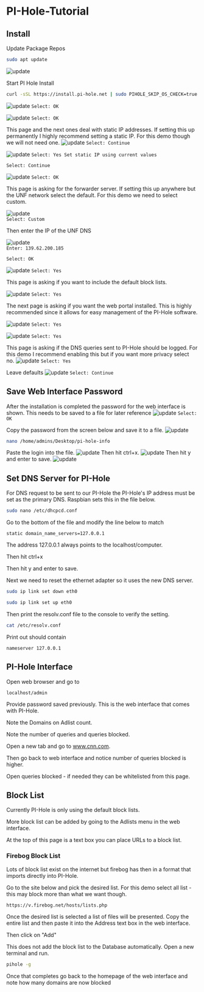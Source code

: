 # PI-Hole-Tutorial
## Install
Update Package Repos

```bash
sudo apt update
```
![update](https://raw.githubusercontent.com/rlentz1236/PI-Hole-Tutorial/main/Capture1.PNG "sudo apt update sample output")

Start PI Hole Install

```bash
curl -sSL https://install.pi-hole.net | sudo PIHOLE_SKIP_OS_CHECK=true bash
```
![update](https://raw.githubusercontent.com/rlentz1236/PI-Hole-Tutorial/main/Capture2.PNG "PI-Hole Install")
`Select: OK`

![update](https://raw.githubusercontent.com/rlentz1236/PI-Hole-Tutorial/main/Capture3.PNG "PI-Hole Install")
`Select: OK`

This page and the next ones deal with static IP addresses. If setting this up permanently I highly recommend setting a static IP. For this demo though we will not need one.
![update](https://raw.githubusercontent.com/rlentz1236/PI-Hole-Tutorial/main/Capture4.PNG "PI-Hole Install")
`Select: Continue`

![update](https://raw.githubusercontent.com/rlentz1236/PI-Hole-Tutorial/main/Capture5.PNG "PI-Hole Install")
`Select: Yes Set static IP using current values`

`Select: Continue` 

![update](https://raw.githubusercontent.com/rlentz1236/PI-Hole-Tutorial/main/Capture6.PNG "PI-Hole Install")
`Select: OK`
 
This page is asking for the forwarder server. If setting this up anywhere but the UNF network select the default. For this demo we need to select custom.

![update](https://raw.githubusercontent.com/rlentz1236/PI-Hole-Tutorial/main/Capture7.PNG "PI-Hole Install")	
`Select: Custom`

Then enter the IP of the UNF DNS

![update](https://raw.githubusercontent.com/rlentz1236/PI-Hole-Tutorial/main/Capture8.PNG "PI-Hole Install")		
`Enter: 139.62.200.185`

`Select: OK`

![update](https://raw.githubusercontent.com/rlentz1236/PI-Hole-Tutorial/main/Capture9.PNG "PI-Hole Install")
`Select: Yes`

This page is asking if you want to include the default block lists.

![update](https://raw.githubusercontent.com/rlentz1236/PI-Hole-Tutorial/main/Capture10.PNG "PI-Hole Install")
`Select: Yes`

The next page is asking if you want the web portal installed. This is highly recommended since it allows for easy management of the PI-Hole software.

![update](https://raw.githubusercontent.com/rlentz1236/PI-Hole-Tutorial/main/Capture11.PNG "PI-Hole Install")
`Select: Yes`

![update](https://raw.githubusercontent.com/rlentz1236/PI-Hole-Tutorial/main/Capture12.PNG "PI-Hole Install")
`Select: Yes`

This page is asking if the DNS queries sent to PI-Hole should be logged. For this demo I recommend enabling this but if you want more privacy select no.
![update](https://raw.githubusercontent.com/rlentz1236/PI-Hole-Tutorial/main/Capture13.PNG "PI-Hole Install")
`Select: Yes`

Leave defaults
![update](https://raw.githubusercontent.com/rlentz1236/PI-Hole-Tutorial/main/Capture14.PNG "PI-Hole Install")
 `Select: Continue`

## Save Web Interface Password
After the installation is completed the password for the web interface is shown. This needs to be saved to a file for later reference
![update](https://raw.githubusercontent.com/rlentz1236/PI-Hole-Tutorial/main/Capture15.PNG "PI-Hole Password")
`Select: OK`

Copy the password from the screen below and save it to a file.
![update](https://raw.githubusercontent.com/rlentz1236/PI-Hole-Tutorial/main/Capture16.PNG "PI-Hole Password")
```bash
nano /home/admins/Desktop/pi-hole-info
```

Paste the login into the file. 
![update](https://raw.githubusercontent.com/rlentz1236/PI-Hole-Tutorial/main/Capture17.PNG "PI-Hole Password")
Then hit ctrl+x. 
![update](https://raw.githubusercontent.com/rlentz1236/PI-Hole-Tutorial/main/Capture18.PNG "PI-Hole Password")
Then hit y and enter to save.
![update](https://raw.githubusercontent.com/rlentz1236/PI-Hole-Tutorial/main/Capture19.PNG "PI-Hole Password")

## Set DNS Server for PI-Hole
For DNS request to be sent to our PI-Hole the PI-Hole's IP address must be set as the primary DNS. Raspbian sets this in the file below.

```bash
sudo nano /etc/dhcpcd.conf
```

Go to the bottom of the file and modify the line below to match

`static domain_name_servers=127.0.0.1`

The address 127.0.0.1 always points to the localhost/computer.

Then hit ctrl+x

Then hit y and enter to save.

Next we need to reset the ethernet adapter so it uses the new DNS server.

```bash
sudo ip link set down eth0
```

```bash
sudo ip link set up eth0
```

Then print the resolv.conf file to the console to verify the setting.

```bash
cat /etc/resolv.conf
```

Print out should contain

`nameserver 127.0.0.1`

## PI-Hole Interface
Open web browser and go to

`localhost/admin`

Provide password saved previously. 
This is the web interface that comes with PI-Hole.

Note the Domains on Adlist count.

Note the number of queries and queries blocked.

Open a new tab and go to www.cnn.com.

Then go back to web interface and notice number of queries blocked is higher.

Open queries blocked - if needed they can be whitelisted from this page.

## Block List
Currently PI-Hole is only using the default block lists.

More block list can be added by going to the Adlists menu in the web interface.

At the top of this page is a text box you can place URLs to a block list.

### Firebog Block List
Lots of block list exist on the internet but firebog has then in a format that imports directly into PI-Hole.

Go to the site below and pick the desired list. For this demo select all list - this may block more than what we want though.

`https://v.firebog.net/hosts/lists.php`

Once the desired list is selected a list of files will be presented. Copy the entire list and then paste it into the Address text box in the web interface.

Then click on "Add"

This does not add the block list to the Database automatically. Open a new terminal and run.

```bash
pihole -g
```

Once that completes go back to the homepage of the web interface and note how many domains are now blocked



